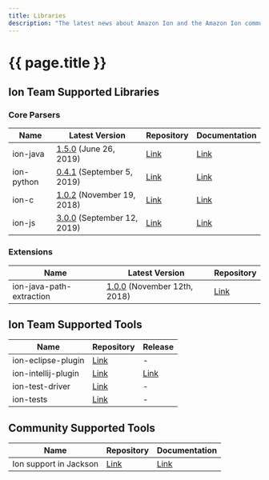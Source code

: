 ```yaml
---
title: Libraries
description: "The latest news about Amazon Ion and the Amazon Ion community."
---
```


# {{ page.title }}

## Ion Team Supported Libraries

### Core Parsers

| Name | Latest Version | Repository | Documentation |
|------|----------------|------|---------------|
| ion-java | [1.5.0](https://github.com/amzn/ion-java/releases/tag/com_amazon_ion_v1.5.0) (June 26, 2019) | [Link](https://github.com/amzn/ion-java) | [Link](https://www.javadoc.io/doc/software.amazon.ion/ion-java/) |
|ion-python | [0.4.1](https://github.com/amzn/ion-python/releases/latest) (September 5, 2019) | [Link](https://github.com/amzn/ion-python) | [Link](https://ion-python.readthedocs.io/en/latest/amazon.ion.html) |
| ion-c | [1.0.2](https://github.com/amzn/ion-c/releases/latest) (November 19, 2018) | [Link](https://github.com/amzn/ion-c) | [Link](https://amzn.github.io/ion-c/) |
| ion-js | [3.0.0](https://github.com/amzn/ion-js/releases/latest) (September 12, 2019) | [Link](https://github.com/amzn/ion-js) | [Link](https://amzn.github.io/ion-js/api/) |

### Extensions

| Name | Latest Version | Repository |
|------|------|---------|
| ion-java-path-extraction | [1.0.0](https://github.com/amzn/ion-java-path-extraction/releases/tag/v1.0.0) (November 12th, 2018) | [Link](https://github.com/amzn/ion-java-path-extraction) |

## Ion Team Supported Tools

| Name | Repository | Release |
|------|------|---------|
| ion-eclipse-plugin | [Link](https://github.com/amzn/ion-eclipse-plugin) | - |
| ion-intellij-plugin | [Link](https://github.com/amzn/ion-intellij-plugin) | [Link](https://plugins.jetbrains.com/plugin/8409-amazon-ion-intellij-idea-plugin) |
| ion-test-driver | [Link](https://github.com/amzn/ion-test-driver) | - |
| ion-tests | [Link](https://github.com/amzn/ion-tests) | - |

## Community Supported Tools

| Name | Repository | Documentation |
|------|------------|---------------|
| Ion support in Jackson |  [Link](https://github.com/FasterXML/jackson-dataformats-binary/tree/master/ion) | [Link](http://fasterxml.github.io/jackson-dataformats-binary/javadoc/ion/2.9/) |
